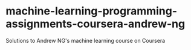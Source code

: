 
# machine-learning-programming-assignments-coursera-andrew-ng
Solutions to Andrew NG's machine learning course on Coursera

